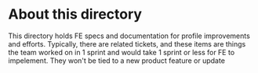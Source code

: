 # About this directory

This directory holds FE specs and documentation for profile improvements and efforts.  Typically, there are related tickets, and these items are things the team worked on in 1 sprint and would take 1 sprint or less for FE to impelement. They won't be tied to a new product feature or update
